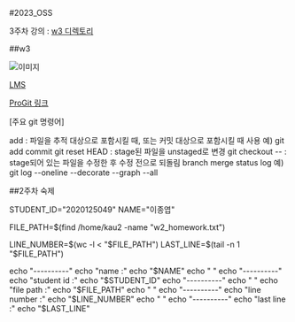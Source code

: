 #2023_OSS

3주차 강의 : [w3 디렉토리](./w3/README.md)

##w3

![이미지](https://github.com/nparkcourage/2023-kau-0504/blob/main/w3/2023_OSS/img/kau/kau.png)

[LMS](https://lms.kau.ac.kr/)

[ProGit 링크](https://git-scm.com/book/ko/v2)

[주요 git 명령어]

add : 파일을 추적 대상으로 포함시킬 때, 또는 커밋 대상으로 포함시킬 때 사용
   예) git add
commit
git reset HEAD : stage된 파일을 unstaged로 변경
git checkout -- : stage되어 있는 파일을 수정한 후 수정 전으로 되돌림
branch
merge
status
log
예) git log --oneline --decorate --graph --all

##2주차 숙제

STUDENT_ID="2020125049"
NAME="이종엽"

FILE_PATH=$(find /home/kau2 -name "w2_homework.txt")

LINE_NUMBER=$(wc -l < "$FILE_PATH")
LAST_LINE=$(tail -n 1 "$FILE_PATH")

echo "----------"
echo "name :"
echo "$NAME"
echo " "
echo "----------"
echo "student id :"
echo "$STUDENT_ID"
echo "----------"
echo " "
echo "file path :"
echo "$FILE_PATH"
echo " "
echo "----------"
echo "line number :"
echo "$LINE_NUMBER"
echo " "
echo "----------"
echo "last line :"
echo "$LAST_LINE"





